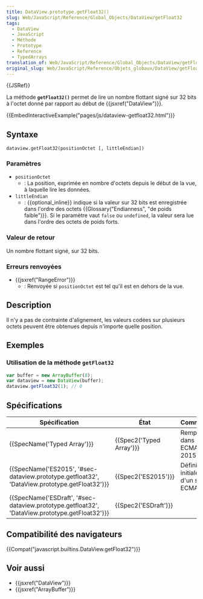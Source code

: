 ```yaml
---
title: DataView.prototype.getFloat32()
slug: Web/JavaScript/Reference/Global_Objects/DataView/getFloat32
tags:
  - DataView
  - JavaScript
  - Méthode
  - Prototype
  - Reference
  - TypedArrays
translation_of: Web/JavaScript/Reference/Global_Objects/DataView/getFloat32
original_slug: Web/JavaScript/Reference/Objets_globaux/DataView/getFloat32
---
```

{{JSRef}}

La méthode **`getFloat32()`** permet de lire un nombre flottant signé sur 32 bits à l'octet donné par rapport au début de {{jsxref("DataView")}}.

{{EmbedInteractiveExample("pages/js/dataview-getfloat32.html")}}

## Syntaxe

    dataview.getFloat32(positionOctet [, littleEndian])

### Paramètres

- `positionOctet`
  - : La position, exprimée en nombre d'octets depuis le début de la vue, à laquelle lire les données.
- `littleEndian`
  - : {{optional_inline}} indique si la valeur sur 32 bits est enregistrée dans l'ordre des octets {{Glossary("Endianness", "de poids faible")}}. Si le paramètre vaut `false` ou `undefined`, la valeur sera lue dans l'ordre des octets de poids forts.

### Valeur de retour

Un nombre flottant signé, sur 32 bits.

### Erreurs renvoyées

- {{jsxref("RangeError")}}
  - : Renvoyée si `positionOctet` est tel qu'il est en dehors de la vue.

## Description

Il n'y a pas de contrainte d'alignement, les valeurs codées sur plusieurs octets peuvent être obtenues depuis n'importe quelle position.

## Exemples

### Utilisation de la méthode `getFloat32`

```js
var buffer = new ArrayBuffer(8);
var dataview = new DataView(buffer);
dataview.getFloat32(1); // 0
```

## Spécifications

| Spécification                                                                                                                | État                             | Commentaires                                    |
| ---------------------------------------------------------------------------------------------------------------------------- | -------------------------------- | ----------------------------------------------- |
| {{SpecName('Typed Array')}}                                                                                         | {{Spec2('Typed Array')}} | Remplacée dans ECMAScript 2015.                 |
| {{SpecName('ES2015', '#sec-dataview.prototype.getfloat32', 'DataView.prototype.getFloat32')}} | {{Spec2('ES2015')}}         | Définition initiale au sein d'un standard ECMA. |
| {{SpecName('ESDraft', '#sec-dataview.prototype.getfloat32', 'DataView.prototype.getFloat32')}} | {{Spec2('ESDraft')}}     |                                                 |

## Compatibilité des navigateurs

{{Compat("javascript.builtins.DataView.getFloat32")}}

## Voir aussi

- {{jsxref("DataView")}}
- {{jsxref("ArrayBuffer")}}
